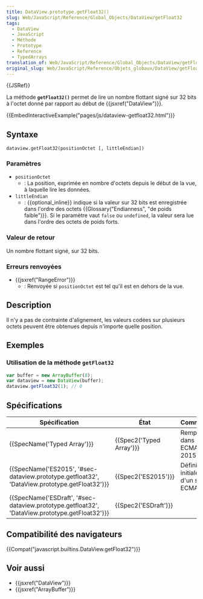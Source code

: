 ```yaml
---
title: DataView.prototype.getFloat32()
slug: Web/JavaScript/Reference/Global_Objects/DataView/getFloat32
tags:
  - DataView
  - JavaScript
  - Méthode
  - Prototype
  - Reference
  - TypedArrays
translation_of: Web/JavaScript/Reference/Global_Objects/DataView/getFloat32
original_slug: Web/JavaScript/Reference/Objets_globaux/DataView/getFloat32
---
```

{{JSRef}}

La méthode **`getFloat32()`** permet de lire un nombre flottant signé sur 32 bits à l'octet donné par rapport au début de {{jsxref("DataView")}}.

{{EmbedInteractiveExample("pages/js/dataview-getfloat32.html")}}

## Syntaxe

    dataview.getFloat32(positionOctet [, littleEndian])

### Paramètres

- `positionOctet`
  - : La position, exprimée en nombre d'octets depuis le début de la vue, à laquelle lire les données.
- `littleEndian`
  - : {{optional_inline}} indique si la valeur sur 32 bits est enregistrée dans l'ordre des octets {{Glossary("Endianness", "de poids faible")}}. Si le paramètre vaut `false` ou `undefined`, la valeur sera lue dans l'ordre des octets de poids forts.

### Valeur de retour

Un nombre flottant signé, sur 32 bits.

### Erreurs renvoyées

- {{jsxref("RangeError")}}
  - : Renvoyée si `positionOctet` est tel qu'il est en dehors de la vue.

## Description

Il n'y a pas de contrainte d'alignement, les valeurs codées sur plusieurs octets peuvent être obtenues depuis n'importe quelle position.

## Exemples

### Utilisation de la méthode `getFloat32`

```js
var buffer = new ArrayBuffer(8);
var dataview = new DataView(buffer);
dataview.getFloat32(1); // 0
```

## Spécifications

| Spécification                                                                                                                | État                             | Commentaires                                    |
| ---------------------------------------------------------------------------------------------------------------------------- | -------------------------------- | ----------------------------------------------- |
| {{SpecName('Typed Array')}}                                                                                         | {{Spec2('Typed Array')}} | Remplacée dans ECMAScript 2015.                 |
| {{SpecName('ES2015', '#sec-dataview.prototype.getfloat32', 'DataView.prototype.getFloat32')}} | {{Spec2('ES2015')}}         | Définition initiale au sein d'un standard ECMA. |
| {{SpecName('ESDraft', '#sec-dataview.prototype.getfloat32', 'DataView.prototype.getFloat32')}} | {{Spec2('ESDraft')}}     |                                                 |

## Compatibilité des navigateurs

{{Compat("javascript.builtins.DataView.getFloat32")}}

## Voir aussi

- {{jsxref("DataView")}}
- {{jsxref("ArrayBuffer")}}
